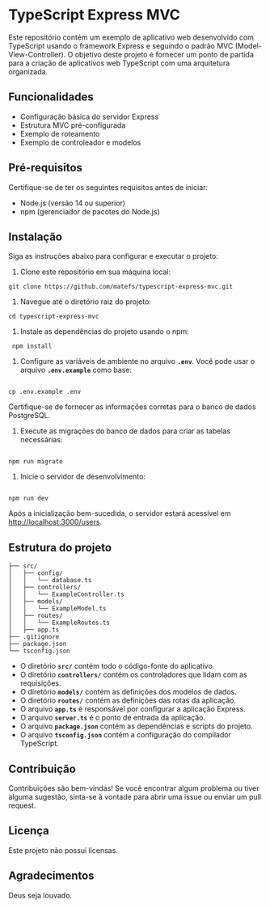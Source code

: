  # **TypeScript Express MVC**

Este repositório contém um exemplo de aplicativo web desenvolvido com TypeScript usando o framework Express e seguindo o padrão MVC (Model-View-Controller). O objetivo deste projeto é fornecer um ponto de partida para a criação de aplicativos web TypeScript com uma arquitetura organizada.

## **Funcionalidades**

- Configuração básica do servidor Express
- Estrutura MVC pré-configurada
- Exemplo de roteamento
- Exemplo de controleador e modelos

## **Pré-requisitos**

Certifique-se de ter os seguintes requisitos antes de iniciar:

- Node.js (versão 14 ou superior)
- npm (gerenciador de pacotes do Node.js)

## **Instalação**

Siga as instruções abaixo para configurar e executar o projeto:

1. Clone este repositório em sua máquina local:

```
git clone https://github.com/matefs/typescript-express-mvc.git
```

1. Navegue até o diretório raiz do projeto:

```
cd typescript-express-mvc
```

1. Instale as dependências do projeto usando o npm:

```
 npm install 
```

1. Configure as variáveis de ambiente no arquivo **`.env`**. Você pode usar o arquivo **`.env.example`** como base:

```
 
cp .env.example .env 
```

Certifique-se de fornecer as informações corretas para o banco de dados PostgreSQL.

1. Execute as migrações do banco de dados para criar as tabelas necessárias:

```
 
npm run migrate 
```

1. Inicie o servidor de desenvolvimento:

```
 
npm run dev 
```

Após a inicialização bem-sucedida, o servidor estará acessível em [http://localhost:3000/users](http://localhost:3000/users).

## **Estrutura do projeto**

```
├── src/
│   ├── config/
│   │   └── database.ts
│   ├── controllers/
│   │   └── ExampleController.ts 
│   ├── models/
│   │   └── ExampleModel.ts
│   ├── routes/
│   │   └── ExampleRoutes.ts 
│   ├── app.ts   
├── .gitignore
├── package.json
└── tsconfig.json
```

- O diretório **`src/`** contém todo o código-fonte do aplicativo.
- O diretório **`controllers/`** contém os controladores que lidam com as requisições.
- O diretório **`models/`** contém as definições dos modelos de dados.
- O diretório **`routes/`** contém as definições das rotas da aplicação.
- O arquivo **`app.ts`** é responsável por configurar a aplicação Express.
- O arquivo **`server.ts`** é o ponto de entrada da aplicação.
- O arquivo **`package.json`** contém as dependências e scripts do projeto.
- O arquivo **`tsconfig.json`** contém a configuração do compilador TypeScript.

## **Contribuição**

Contribuições são bem-vindas! Se você encontrar algum problema ou tiver alguma sugestão, sinta-se à vontade para abrir uma issue ou enviar um pull request.

## **Licença**

Este projeto não possui licensas.

## **Agradecimentos**

Deus seja louvado.
